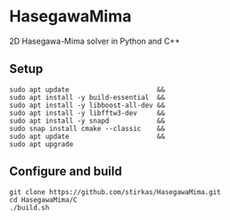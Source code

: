 # HasegawaMima
2D Hasegawa-Mima solver in Python and C++

## Setup
```
sudo apt update                      &&
sudo apt install -y build-essential  &&
sudo apt install -y libboost-all-dev &&
sudo apt install -y libfftw3-dev     &&
sudo apt install -y snapd            &&
sudo snap install cmake --classic    &&
sudo apt update                      &&
sudo apt upgrade
```

## Configure and build
```
git clone https://github.com/stirkas/HasegawaMima.git
cd HasegawaMima/C
./build.sh
```

